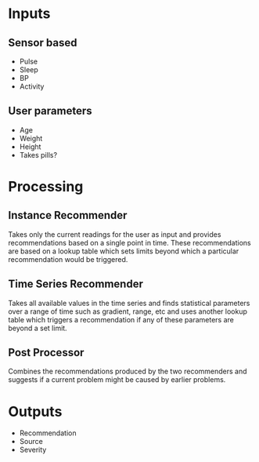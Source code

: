 Inputs
======

Sensor based
------------
- Pulse
- Sleep
- BP
- Activity

User parameters
---------------
- Age
- Weight
- Height
- Takes pills?

Processing
==========

Instance Recommender
--------------------
Takes only the current readings for the user as input and provides recommendations based on a single point in time. These recommendations are
based on a lookup table which sets limits beyond which a particular
recommendation would be triggered.

Time Series Recommender
-----------------------
Takes all available values in the time series and finds statistical parameters over a range of time such as gradient, range, etc and uses another lookup table
which triggers a recommendation if any of these parameters are beyond a set
limit.

Post Processor
--------------
Combines the recommendations produced by the two recommenders and suggests if
a current problem might be caused by earlier problems.

Outputs
=======
- Recommendation
- Source
- Severity

